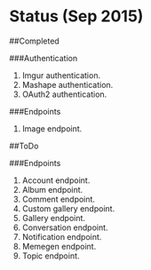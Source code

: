 # Status (Sep 2015)

##Completed

###Authentication
1. Imgur authentication.
2. Mashape authentication.
3. OAuth2 authentication.

###Endpoints
1. Image endpoint.

##ToDo

###Endpoints
1. Account endpoint.
2. Album endpoint.
3. Comment endpoint.
4. Custom gallery endpoint.
5. Gallery endpoint.
6. Conversation endpoint.
7. Notification endpoint.
8. Memegen endpoint.
9. Topic endpoint.